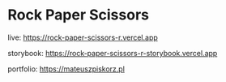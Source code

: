 <h1>Rock Paper Scissors</h1>

live: https://rock-paper-scissors-r.vercel.app

storybook: https://rock-paper-scissors-r-storybook.vercel.app

portfolio: https://mateuszpiskorz.pl
